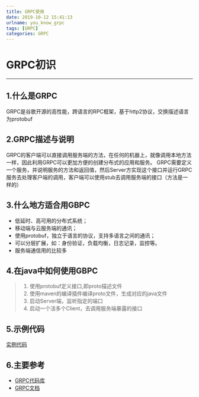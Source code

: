 ```yaml
---
title: GRPC使用
date: 2019-10-12 15:41:13
urlname: you_know_grpc
tags: [GRPC]
categories: GRPC
---
```

 
# GRPC初识
---


## 1.什么是GRPC
GRPC是谷歌开源的高性能，跨语言的RPC框架，基于http2协议，交换描述语言为protobuf 


## 2.GRPC描述与说明
  GRPC的客户端可以直接调用服务端的方法，在任何的机器上，就像调用本地方法一样，因此利用GRPC可以更加方便的创建分布式的应用和服务。
 GRPC需要定义一个服务，并说明服务的方法和返回值，然后Server方实现这个接口并运行GRPC服务去处理客户端的调用，客户端可以使用stub去调用服务端的接口（方法是一样的）
## 3.什么地方适合用GBPC
- 低延时、高可用的分布式系统；
- 移动端与云服务端的通讯；
- 使用protobuf，独立于语言的协议，支持多语言之间的通讯；
- 可以分层扩展，如：身份验证，负载均衡，日志记录，监控等。
- 服务端通信用的比较多

## 4.在java中如何使用GBPC
 > 1. 使用protobuf定义接口,即proto描述文件
 > 2. 使用maven的编译插件编译proto文件，生成对应的java文件
 > 3. 启动Server端，监听指定的端口
 > 4. 启动一个活多个Client，去调用服务端暴露的接口
 
## 5.示例代码
[实例代码](https://github.com/tonywang1/test.git)

## 6.主要参考
- [GRPC代码库](https://github.com/grpc/grpc/blob/master/README.md)
- [GRPC文档](https://grpc.io/docs/tutorials/basic/java/)
    
 